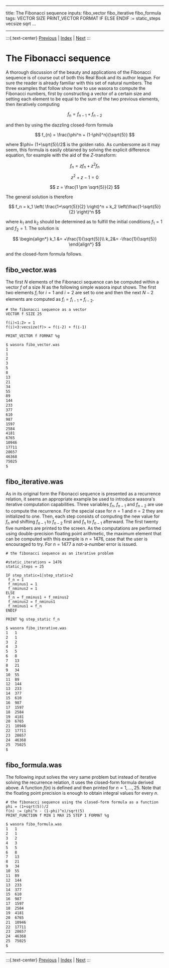 
---
title: The Fibonacci sequence
inputs: fibo_vector fibo_iterative fibo_formula
tags: VECTOR SIZE PRINT_VECTOR FORMAT IF ELSE ENDIF := static_steps vecsize sqrt 
...

-------

:::{.text-center}
[Previous](../005-lorenz) | [Index](../) | [Next](../007-functions)
:::


# The Fibonacci sequence


A thorough discussion of the beauty and applications of the Fibonacci sequence is of course out of both this Real Book and its author league. For sure the reader is already familiar with this set of natural numbers. The three examples that follow show how to use wasora to compute the Fibonacci numbers, first by constructing a vector of a certain size and setting each element to be equal to the sum of the two previous elements, then iteratively computing

$$ f_{n} = f_{n-1} + f_{n-2} $$

and then by using the dazzling closed-form formula

$$ f_{n} = \frac{\phi^n + (1-\phi)^n}{\sqrt{5}} $$

where $\phi= (1+\sqrt{5})/2$ is the golden ratio. As cumbersome as it may seem, this formula is easily obtained by solving the explicit difference equation, for example with the aid of the $Z$-transform:

$$ f_{n} = z f_{n} + z^2 f_{n} $$

$$ z^2 + z - 1 = 0 $$

$$ z = \frac{1 \pm \sqrt{5}}{2} $$

The general solution is therefore

$$ f_n = k_1 \left( \frac{1+\sqrt{5}}{2} \right)^n + k_2 \left(\frac{1-\sqrt{5}}{2} \right)^n $$

where $k_1$ and $k_2$ should be determined as to fulfill the initial conditions $f_1 = 1$ and $f_2=1$. The solution is

$$
\begin{align*}
 k_1 &= +\frac{1}{\sqrt{5}}\\
 k_2&= -\frac{1}{\sqrt{5}}
\end{align*}
$$

and the closed-form formula follows.


## fibo_vector.was

The first $N$ elements of the Fibonacci sequence can be computed within a vector $f$ of a size $N$ as the following simple wasora input shows. The first two elements $f_i$ for $i=1$ and $i=2$ are set to one and then the next $N-2$ elements are computed as $f_i = f_{i-1} + f_{i-2}$.

```wasora
# the fibonacci sequence as a vector
VECTOR f SIZE 25

f(i)<1:2> = 1
f(i)<3:vecsize(f)> = f(i-2) + f(i-1)

PRINT_VECTOR f FORMAT %g
```

```bash
$ wasora fibo_vector.was
1
1
2
3
5
8
13
21
34
55
89
144
233
377
610
987
1597
2584
4181
6765
10946
17711
28657
46368
75025
$ 
```


## fibo_iterative.was

As in its original form the Fibonacci sequence is presented as a recurrence relation, it seems an appropriate example be used to introduce wasora's iterative computation capabilities. Three variables $f_n$, $f_{n-1}$ and $f_{n-2}$ are use to compute the recurrence. For the special case for $n=1$ and $n=2$ they are initialized to one. Then, each step consists of computing the new value for $f_n$ and shifting $f_{n-1}$ to $f_{n-2}$ first and $f_n$ to $f_{n-1}$ afterward. The first twenty five numbers are printed to the screen. As the computations are performed using double-precision floating point arithmetic, the maximum element that can be computed with this example is $n = 1476$, case that the user is encouraged to try. For $n = 1477$ a not-a-number error is issued.

```wasora
# the fibonacci sequence as an iterative problem

#static_iterations = 1476
static_steps = 25

IF step_static=1|step_static=2
 f_n = 1
 f_nminus1 = 1
 f_nminus2 = 1
ELSE
 f_n = f_nminus1 + f_nminus2
 f_nminus2 = f_nminus1
 f_nminus1 = f_n
ENDIF

PRINT %g step_static f_n 
```

```bash
$ wasora fibo_iterative.was
1	1
2	1
3	2
4	3
5	5
6	8
7	13
8	21
9	34
10	55
11	89
12	144
13	233
14	377
15	610
16	987
17	1597
18	2584
19	4181
20	6765
21	10946
22	17711
23	28657
24	46368
25	75025
$ 
```


## fibo_formula.was

The following input solves the very same problem but instead of iterative solving the recurrence relation, it uses the closed-form formula derived above. A function $f(n)$ is defined and then printed for $n=1,\dots,25$. Note that the floating point precision is enough to obtain integral values for every $n$.

```wasora
# the fibonacci sequence using the closed-form formula as a function
phi = (1+sqrt(5))/2 
f(n) := (phi^n - (1-phi)^n)/sqrt(5)
PRINT_FUNCTION f MIN 1 MAX 25 STEP 1 FORMAT %g
```

```bash
$ wasora fibo_formula.was
1	1
2	1
3	2
4	3
5	5
6	8
7	13
8	21
9	34
10	55
11	89
12	144
13	233
14	377
15	610
16	987
17	1597
18	2584
19	4181
20	6765
21	10946
22	17711
23	28657
24	46368
25	75025
$ 
```




-------

:::{.text-center}
[Previous](../005-lorenz) | [Index](../) | [Next](../007-functions)
:::
